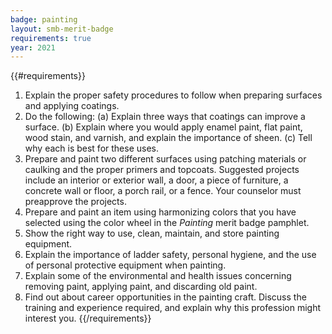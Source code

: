 ```yaml
---
badge: painting
layout: smb-merit-badge
requirements: true
year: 2021
---
```


{{#requirements}}
1. Explain the proper safety procedures to follow when preparing surfaces and applying coatings.
2. Do the following:
    (a) Explain three ways that coatings can improve a surface.
    (b) Explain where you would apply enamel paint, flat paint, wood stain, and varnish, and explain the importance of sheen.
    (c) Tell why each is best for these uses.
3. Prepare and paint two different surfaces using patching materials or caulking and the proper primers and topcoats. Suggested projects include an interior or exterior wall, a door, a piece of furniture, a concrete wall or floor, a porch rail, or a fence. Your counselor must preapprove the projects.
4. Prepare and paint an item using harmonizing colors that you have selected using the color wheel in the *Painting* merit badge pamphlet.
5. Show the right way to use, clean, maintain, and store painting equipment.
6. Explain the importance of ladder safety, personal hygiene, and the use of personal protective equipment when painting.
7. Explain some of the environmental and health issues concerning removing paint, applying paint, and discarding old paint.
8. Find out about career opportunities in the painting craft. Discuss the training and experience required, and explain why this profession might interest you.
{{/requirements}}
